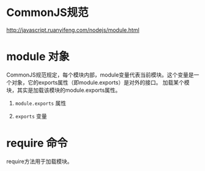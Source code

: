 CommonJS规范
=====


http://javascript.ruanyifeng.com/nodejs/module.html

# module 对象

CommonJS规范规定，每个模块内部，module变量代表当前模块。这个变量是一个对象，它的exports属性（即module.exports）是对外的接口。
加载某个模块，其实是加载该模块的module.exports属性。

1. `module.exports` 属性

2. `exports` 变量


# require 命令

require方法用于加载模块。

